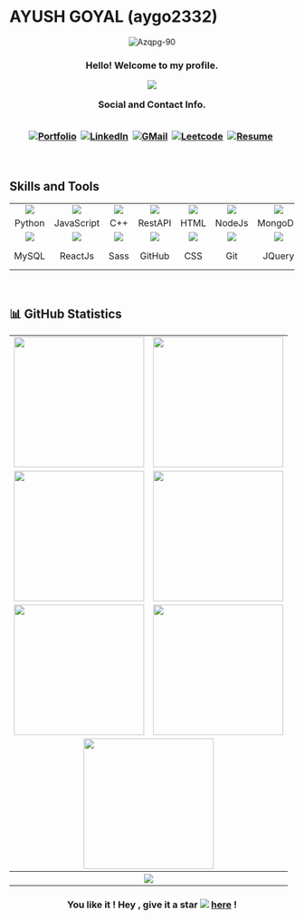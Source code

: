 # AYUSH GOYAL (aygo2332)
<p align="center"><img src="https://komarev.com/ghpvc/?username=aygo2332&label=Profile%20viewers:&color=FE7A16&style=for-the-badge" alt="Azqpg-90" /></p>
<h3 align="center">Hello! Welcome to my profile.<br>
  <p align="center"><a href="https://github.com/aygo2332/readme-typing-svg"><img src="https://readme-typing-svg.herokuapp.com/?lines=%20Follow%20if%20you%20find%20me%20cool!;I%20follow-back%20soonest.;%20My%20mail%20is%20aygo2332@gmail.com;I%20am%20ready%20for%20collaboration.;%20Fork,%20clone,%20star,%20or%20download;%20any%20repo%20of%20your%20choice!&font=Fira%20Code&center=true&width=440&height=45&color=FFFFFF&vCenter=true&size=22"></a></p>
  <div align="center"> Social and Contact Info. </div><br>
  <p align="center">
    <a href="https://portfolio-application.onrender.com/"><img src="https://img.shields.io/badge/PORTFOLIO-fff?style=for-the-badge&logo=googlechrome&logoColor=blue" alt="Portfolio" /></a>&nbsp;
    <a href="https://www.linkedin.com/in/ayush-goyal-a447001b7/"><img src="https://img.shields.io/badge/linkedin-430098?style=for-the-badge&logo=linkedin&logoColor=white" alt="LinkedIn" /></a>&nbsp;
    <a href="mailto:aygo2332@gmail.com"><img src="https://img.shields.io/badge/gmail-d62828?style=for-the-badge&logo=gmail&logoColor=white" alt="GMail" /></a>&nbsp;
    <a href="https://www.leetcode.com/u/aygo2332"><img src="https://img.shields.io/badge/leetcode-0A0A0A?style=for-the-badge&logo=leetcode&logoColor=#38B000" alt="Leetcode" /></a>&nbsp;
    <a href="https://drive.google.com/file/d/1ndbwQ7bcjQNXHv9lRoJQBvCy0BBg8kbF/view?usp=drive_link"><img src="https://img.shields.io/badge/Résumé-d62828?style=for-the-badge&logo=internetexplorer&logoColor=02c39a" alt="Resume"/></a>&nbsp;
  </p><br>
</h3>

## Skills and Tools
<div align="center">
  <table>
    <tr>
      <td align="center" width=110><img src="https://techstack-generator.vercel.app/python-icon.svg"/></td>
      <td align="center" width=110><img src="https://techstack-generator.vercel.app/js-icon.svg"/></td>
      <td align="center" width=110><img src="https://techstack-generator.vercel.app/cpp-icon.svg"/></td>
      <td align="center" width=110><img src="https://techstack-generator.vercel.app/restapi-icon.svg"/></td>
      <td align="center" width=110><img src="https://cdn.jsdelivr.net/gh/devicons/devicon/icons/html5/html5-original.svg"/></td>
      <td align="center" width=110><img src="https://cdn.jsdelivr.net/gh/devicons/devicon/icons/nodejs/nodejs-original.svg"/></td>
      <td align="center" width=110><img src="https://cdn.jsdelivr.net/gh/devicons/devicon/icons/mongodb/mongodb-original.svg"/></td>
      <td align="center" width=110><img src="https://cdn.jsdelivr.net/gh/devicons/devicon/icons/express/express-original.svg"/></td>
      <td align="center" width=110><img src="https://cdn.jsdelivr.net/gh/devicons/devicon/icons/tailwindcss/tailwindcss-original.svg"/></td>
    </tr>
    <tr> 
      <td align="center" width=110>Python</td>
      <td align="center" width=110>JavaScript</td>
      <td align="center" width=110>C++</td>
      <td align="center" width=110>RestAPI</td>
      <td align="center" width=110>HTML</td>
      <td align="center" width=110>NodeJs</td>
      <td align="center" width=110>MongoDB</td>
      <td align="center" width=110>Express</td>
      <td align="center" width=110>Tailwind</td>
    </tr>
    <tr>
      <td align="center" width=110><img src="https://techstack-generator.vercel.app/mysql-icon.svg"/></td>
      <td align="center" width=110><img src="https://techstack-generator.vercel.app/react-icon.svg"/></td>
      <td align="center" width=110><img src="https://techstack-generator.vercel.app/sass-icon.svg"/></td>
      <td align="center" width=110><img src="https://techstack-generator.vercel.app/github-icon.svg"/></td>
      <td align="center" width=110><img src="https://cdn.jsdelivr.net/gh/devicons/devicon/icons/css3/css3-original.svg"/></td>
      <td align="center" width=110><img src="https://cdn.jsdelivr.net/gh/devicons/devicon/icons/git/git-original.svg"/></td>
      <td align="center" width=110><img src="https://cdn.jsdelivr.net/gh/devicons/devicon/icons/jquery/jquery-original.svg"/></td>
      <td align="center" width=110><img src="https://cdn.jsdelivr.net/gh/devicons/devicon/icons/bootstrap/bootstrap-original.svg"/></td>
      <td align="center" width=110><img src="https://cdn.jsdelivr.net/gh/devicons/devicon/icons/vscode/vscode-original.svg"/></td>
    </tr>
    <tr> 
      <td align="center" width=110>MySQL</td>
      <td align="center" width=110>ReactJs</td>
      <td align="center" width=110>Sass</td>
      <td align="center" width=110>GitHub</td>
      <td align="center" width=110>CSS</td>
      <td align="center" width=110>Git</td>
      <td align="center" width=110>JQuery</td>
      <td align="center" width=110>Bootstrap</td>
      <td align="center" width=110>VS Code</td>
    </tr>
  </table>
</div><br>

## 📊 GitHub Statistics
<table>
  <tr>
    <td align="center"><img align="center" height=230 src="http://github-profile-summary-cards.vercel.app/api/cards/stats?username=aygo2332&theme=vision_friendly_dark&show_icons=true&count_private=true&title_color=f48c06&text_color=ffffff&icon_color=2bbc8a&bg_color=000000&langs_count=20&layout=compact"/></td>
    <td align="center"><img align="center" height=230 src="https://github-readme-stats.vercel.app/api/top-langs/?username=aygo2332&show_icons=true&count_private=true&title_color=f48c06&text_color=ffffff&icon_color=2bbc8a&bg_color=000000&langs_count=20&layout=compact" /></td>
  </tr>
  <tr>
    <td align="center"><img align="center" height=230 src="http://github-profile-summary-cards.vercel.app/api/cards/repos-per-language?username=aygo2332&theme=vision_friendly_dark&show_icons=true&count_private=true&title_color=f48c06&text_color=ffffff&icon_color=2bbc8a&bg_color=000000&langs_count=20&layout=compact"/></td>
    <td align="center"><img align="center" height=230 src="http://github-profile-summary-cards.vercel.app/api/cards/most-commit-language?username=aygo2332&theme=vision_friendly_dark&show_icons=true&count_private=true&title_color=f48c06&text_color=ffffff&icon_color=2bbc8a&bg_color=000000&langs_count=20&layout=compact"/></td>
  </tr>
  <tr>
    <td align="center"><img align="center" height=230 src="http://github-profile-summary-cards.vercel.app/api/cards/productive-time?username=aygo2332&theme=vision_friendly_dark&utcOffset=8"/></td>
    <td align="center"><img align="center" height=230 src="https://github-readme-streak-stats.herokuapp.com/?user=aygo2332&theme=vision-friendly-dark"/></td>
  </tr>
  <tr>
    <td colspan="7" align="center"><img align="center" height=230 src="http://github-profile-summary-cards.vercel.app/api/cards/profile-details?username=aygo2332&theme=vision_friendly_dark"/></td>
  </tr>
  <tr>
    <th colspan="7"><a href="https://github.com/aygo2332/readme-typing-svg"><img src="https://readme-typing-svg.herokuapp.com/?lines=Email%20me%20via%20aygo2332@gmail.com;I%20am%20ready%20to%20work%20with%20you!;&font=Fira%20Code&center=true&width=440&height=45&color=FFFFFF&vCenter=true&size=22"></a></th>
  </tr>
</table>

### <p align="center">You like it ! Hey , give it a star <img src="https://img.icons8.com/fluency/20/000000/star.png" /> [here](https://github.com/aygo2332/aygo2332/) ! </p>
